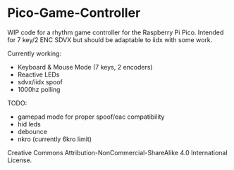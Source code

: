 # Pico-Game-Controller

WIP code for a rhythm game controller for the Raspberry Pi Pico.  Intended for 7 key/2 ENC SDVX but should be adaptable to iidx with some work.

Currently working:
- Keyboard & Mouse Mode (7 keys, 2 encoders)
- Reactive LEDs
- sdvx/iidx spoof
- 1000hz polling

TODO:
- gamepad mode for proper spoof/eac compatibility
- hid leds
- debounce
- nkro (currently 6kro limit)

Creative Commons Attribution-NonCommercial-ShareAlike 4.0 International License.
